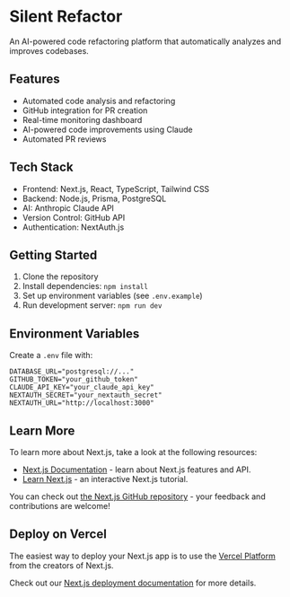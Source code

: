 # Silent Refactor

An AI-powered code refactoring platform that automatically analyzes and improves codebases.

## Features

- Automated code analysis and refactoring
- GitHub integration for PR creation
- Real-time monitoring dashboard
- AI-powered code improvements using Claude
- Automated PR reviews

## Tech Stack

- Frontend: Next.js, React, TypeScript, Tailwind CSS
- Backend: Node.js, Prisma, PostgreSQL
- AI: Anthropic Claude API
- Version Control: GitHub API
- Authentication: NextAuth.js

## Getting Started

1. Clone the repository
2. Install dependencies: `npm install`
3. Set up environment variables (see `.env.example`)
4. Run development server: `npm run dev`

## Environment Variables

Create a `.env` file with:

```env
DATABASE_URL="postgresql://..."
GITHUB_TOKEN="your_github_token"
CLAUDE_API_KEY="your_claude_api_key"
NEXTAUTH_SECRET="your_nextauth_secret"
NEXTAUTH_URL="http://localhost:3000"
```

## Learn More

To learn more about Next.js, take a look at the following resources:

- [Next.js Documentation](https://nextjs.org/docs) - learn about Next.js features and API.
- [Learn Next.js](https://nextjs.org/learn) - an interactive Next.js tutorial.

You can check out [the Next.js GitHub repository](https://github.com/vercel/next.js) - your feedback and contributions are welcome!

## Deploy on Vercel

The easiest way to deploy your Next.js app is to use the [Vercel Platform](https://vercel.com/new?utm_medium=default-template&filter=next.js&utm_source=create-next-app&utm_campaign=create-next-app-readme) from the creators of Next.js.

Check out our [Next.js deployment documentation](https://nextjs.org/docs/app/building-your-application/deploying) for more details.
